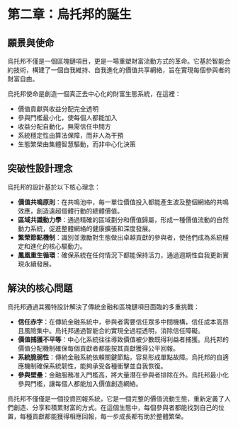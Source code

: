 # 第二章：烏托邦的誕生

## 願景與使命

烏托邦不僅是一個區塊鏈項目，更是一場重塑財富流動方式的革命。它基於智能合約技術，構建了一個自我維持、自我進化的價值共享網絡，旨在實現每個參與者的財富自由。

烏托邦使命是創造一個真正去中心化的財富生態系統，在這裡：

* 價值貢獻與收益分配完全透明
* 參與門檻最小化，使每個人都能加入
* 收益分配自動化，無需信任中間方
* 系統穩定性由算法保障，而非人為干預
* 生態繁榮由集體智慧驅動，而非中心化決策

## 突破性設計理念

烏托邦的設計基於以下核心理念：

* **價值共鳴原則**：在共鳴池中，每一單位價值投入都能產生波及整個網絡的共鳴效應，創造遠超個體行動的總體價值。
* **區域共識動力學**：通過精確的區域劃分和價值歸屬，形成一種價值流動的自然動力系統，促進整體網絡的健康擴張和深度發展。
* **繁榮節點機制**：識別並激勵對生態做出卓越貢獻的參與者，使他們成為系統穩定和進化的核心驅動力。
* **鳳凰重生循環**：確保系統在任何情況下都能保持活力，通過週期性自我更新實現永續發展。

## 解決的核心問題

烏托邦通過其獨特設計解決了傳統金融和區塊鏈項目面臨的多重挑戰：

* **信任赤字**：在傳統金融系統中，參與者需要信任眾多中間機構，信任成本高昂且風險集中。烏托邦通過智能合約實現全過程透明，消除信任障礙。
* **價值捕獲不平等**：中心化系統往往導致價值被少數既得利益者捕獲。烏托邦的價值分配機制確保每個貢獻者都能按其貢獻獲得公平回報。
* **系統脆弱性**：傳統金融系統依賴關鍵節點，容易形成單點故障。烏托邦的自適應機制確保系統韌性，能夠承受各種衝擊並自我恢復。
* **參與壁壘**：金融服務准入門檻高，將大量潛在參與者排除在外。烏托邦最小化參與門檻，讓每個人都能加入價值創造網絡。

烏托邦不僅僅是一個投資回報系統，它是一個完整的價值流動生態，重新定義了人們創造、分享和積累財富的方式。在這個生態中，每個參與者都能找到自己的位置，每種貢獻都能獲得相應回報，每一步成長都有助於整體繁榮。